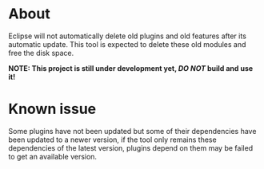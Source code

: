 # About
Eclipse will not automatically delete old plugins and old features after its automatic update. This tool is expected to delete these old modules and free the disk space.

**NOTE: This project is still under development yet, *DO NOT* build and use it!**

# Known issue
Some plugins have not been updated but some of their dependencies have been updated to a newer version, if the tool only remains these dependencies of the latest version, plugins depend on them may be failed to get an available version.